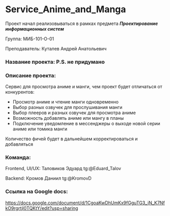 # Service_Anime_and_Manga

Проект начал реализовываться в рамках предмета 	**_Проектирование информационных систем_**

Группа: МИБ-101-О-01

Преподаватель: Куталев Андрей Анатольевич

### Название проекта: P.S. не придумано

### Описание проекта:
Сервис для просмотра аниме и манги, чем проект будет отличаться от конкурентов:
- Просмотр аниме и чтение манги одновременно
- Выбор разных озвучек для прослушивания манги
- Выбор плееров и разных озвучек для просмотра аниме
- Возможность добавлять аниме или мангу в планы
- Подключение уведомление в мессенджеры о выходе новой серии аниме или томика манги

Количество фичей будет в дальнейшем корректироваться и добавляться

### Команда:
Frontend, UI/UX: Таловиков Эдуард tg:@Eduard_Talov

Backend: Кромов Даниил tg:@KromovD


### Ссылка на Google docs:
https://docs.google.com/document/d/1CgoaKwDhUmKx9fGguTG3_jN_K7NfkO9rgrtjl0TQKtY/edit?usp=sharing
